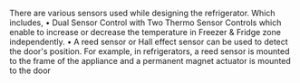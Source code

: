 There are various sensors used while designing the refrigerator.
Which includes,
•	Dual Sensor Control with Two Thermo Sensor Controls which enable to increase or decrease the temperature in Freezer & Fridge zone independently.
•	 A reed sensor or Hall effect sensor can be used to detect the door's position. For example, in refrigerators, a reed sensor is mounted to the frame of the appliance and a permanent magnet actuator is mounted to the door
